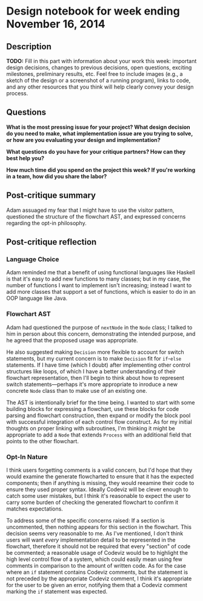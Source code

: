 # Design notebook for week ending November 16, 2014

## Description

**TODO:** Fill in this part with information about your work this week:
important design decisions, changes to previous decisions, open questions,
exciting milestones, preliminary results, etc. Feel free to include images
(e.g., a sketch of the design or a screenshot of a running program), links to
code, and any other resources that you think will help clearly convey your
design process.

## Questions

**What is the most pressing issue for your project? What design decision do
you need to make, what implementation issue are you trying to solve, or how
are you evaluating your design and implementation?**

**What questions do you have for your critique partners? How can they best help
you?**

**How much time did you spend on the project this week? If you're working in a
team, how did you share the labor?**

## Post-critique summary

Adam assuaged my fear that I might have to use the visitor pattern,
questioned the structure of the flowchart AST,
and expressed concerns regarding the opt-in philosophy.

## Post-critique reflection

### Language Choice

Adam reminded me that a benefit of using functional languages like Haskell
is that it's easy to add new functions to many classes; but in my case,
the number of functions I want to implement isn't increasing;
instead I want to add more classes that support a set of functions,
which is easier to do in an OOP language like Java.

### Flowchart AST

Adam had questioned the purpose of `nextNode` in the `Node` class;
I talked to him in person about this concern, demonstrating the intended purpose,
and he agreed that the proposed usage was appropriate.

He also suggested making `Decision` more flexible to account for switch statements,
but my current concern is to make `Decision` fit for `if`-`else` statements.
If I have time (which I doubt) after implementing other control structures like loops,
of which I have a better understanding of their flowchart representation,
then I'll begin to think about how to represent switch statements&mdash;perhaps
it's more appropriate to inroduce a new concrete `Node` class
than to make use of an existing one.

The AST is intentionally brief for the time being.
I wanted to start with some building blocks for expressing a flowchart,
use these blocks for code parsing and flowchart construction,
then expand or modify the block pool with successful integration
of each control flow construct. As for my initial thoughts on proper linking with subroutines,
I'm thinking it might be appropriate to add a `Node` that extends `Process`
with an additional field that points to the other flowchart.

### Opt-In Nature

I think users forgetting comments is a valid concern,
but I'd hope that they would examine the generate flowcharted
to ensure that it has the expected components; then if anything is missing,
they would reeamine their code to ensure they used proper syntax.
Ideally Codeviz will be clever enough to catch some user mistakes,
but I think it's reasonable to expect the user to carry some burden
of checking the generated flowchart to confirm it matches expectations.

To address some of the specific concerns raised:
If a section is uncommented, then nothing appears for this section in the flowchart.
This decision seems very reasonable to me. As I've mentioned,
I don't think users will want _every_ implementation detail to be represented in the flowchart,
therefore it should not be required that every "section" of code be commented;
a reasonable usage of Codeviz would be to highlight the high level control flow of a system,
which could easily mean using few comments in comparison to the amount of written code.
As for the case where an `if` statement contains Codeviz comments,
but the statement is not preceded by the appropriate Codeviz comment,
I think it's appropriate for the user to be given an error,
notifying them that a Codeviz comment marking the `if` statement was expected.
